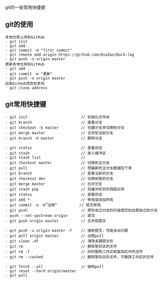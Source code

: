 git的一些常用快捷键

## git的使用

    本地仓库上传到GitHub
    · git init
    · git add .
    · git commit -m "first commit"
    · git remote add origin https://github.com/AsaZws/Duck-leg
    · git push -u origin master
    更新本地仓库到GitHub
    · git add .
    · git commit -m "更新"
    · git push -u origin master
    拉取GitHub项目到本地
    · git clone address

## git常用快捷键

    · git init                        // 初始化文件夹
    · git branch                      // 查看分支
    · git checkout -b master          // 创建分支并切换到分支
    · git merge master                // 合并到当前分支
    · git branch -d master            // 删除分支

    · git status                      // 查看状态
    · git stash                       // 放入缓冲区
    · git stash list                  // 
    · git checkout master             // 切换到主分支
    · git pull                        // 把最新的主分支数据拉下来
    · git branch                      // 查看当前的分支
    · git checkout dev                // 切换到我的分支
    · git merge master                // 合并分支
    · git stash pop                   // 将缓冲区的东西提出来
    · git status                      // 查看状态
    · git add *                       // 修改或添加所有
    · git commit -a -m”注释”          // 提交修改
    · git push                        // 把你自己分支的内容提交到远程自己的分支
    · push --set-upstream origin      // 提交
    · git push origin master          // 合并和提交            

    · git push -u origin master -f    // 强制提交，可能会出问题
    · git pull origin master          // 远程pull
    · git clean -df                   // 清除未跟踪文件
    · git rm                          // 删除暂存区的文件
    · git rm -f                       // 同时删除工作区和暂存区中的文件
    · git rm --cached                 // 删除暂存区的文件，不删除工作区的文件

    · git fetch --all                 // 强制pull
    · git reset --hard origin/master
    · git pull
